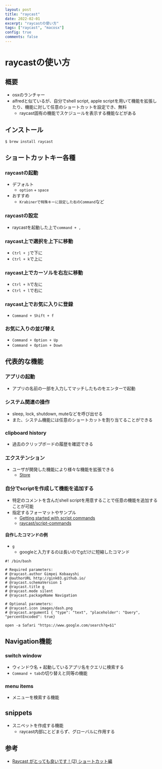 ```yaml
---
layout: post
title: "raycast"
date: 2022-02-01
excerpt: "raycastの使い方"
tags: ["raycast", "macosx"]
config: true
comments: false
---
```


# raycastの使い方

## 概要
 - osxのランチャー
 - alfredと似ているが、自分でshell script, apple scriptを用いて機能を拡張したり、機能に対して任意のショートカットを設定でき、無料
   - raycast固有の機能でスケジュールを表示する機能などがある

## インストール

```console
$ brew install raycast
```

## ショートカットキー各種

### raycastの起動
 - デフォルト
   - `option` + `space`
 - おすすめ
   - `Krabinerで特殊キーに設定した右のCommand`など

### raycastの設定
 - raycastを起動した上で`command + ,`

### raycast上で選択を上下に移動
 - `Ctrl + j`で下に
 - `Ctrl + k`で上に

### raycast上でカーソルを右左に移動
 - `Ctrl + h`で左に
 - `Ctrl + l`で右に

### raycast上でお気に入りに登録
 - `Command + Shift + f`

### お気に入りの並び替え
 - `Command + Option + Up`
 - `Command + Option + Down`

## 代表的な機能

### アプリの起動
 - アプリの名前の一部を入力してマッチしたものをエンターで起動

### システム関連の操作
 - sleep, lock, shutdown, muteなどを呼び出せる
 - また、システム機能には任意のショートカットを割り当てることができる

### clipboard history
 - 過去のクリップボードの履歴を確認できる

### エクステンション
 - ユーザが開発した機能により様々な機能を拡張できる
   - [Store](https://www.raycast.com/store)

### 自分でscriptを作成して機能を追加する
 - 特定のコメントを含んだshell scriptを用意することで任意の機能を追加することが可能
 - 指定するフォーマットやサンプル
   - [Getting started with script commands](https://www.raycast.com/blog/getting-started-with-script-commands/)
   - [raycast/script-commands](https://github.com/raycast/script-commands/tree/master/commands)

#### 自作したコマンドの例
 - `g`
   - googleと入力するのは長いのでgだけに短縮したコマンド

```shell
#! /bin/bash

# Required parameters:
# @raycast.author Gimpei Kobaayshi
# @authorURL http://gink03.github.io/
# @raycast.schemaVersion 1
# @raycast.title g
# @raycast.mode silent
# @raycast.packageName Navigation

# Optional parameters:
# @raycast.icon images/dash.png
# @raycast.argument1 { "type": "text", "placeholder": "Query", "percentEncoded": true}

open -a Safari "https://www.google.com/search?q=$1"
```

## Navigation機能

### switch window
 - ウィンドウ名 + 起動しているアプリ名をクエリに検索する
 - `Command + tab`の切り替えと同等の機能

### menu items
 - メニューを検索する機能

## snippets
 - スニペットを作成する機能
   - raycast内部にとどまらず、グローバルに作用する

## 参考
 - [Raycast がとっても良いです！(2) ショートカット編](https://ylupin.blog.fc2.com/blog-entry-11690.html)
